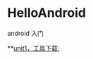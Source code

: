 # HelloAndroid
android 入门

**[unit1，工具下载](https://github.com/xuanu/HelloAndroid/blob/master/doc/unit1.md);
